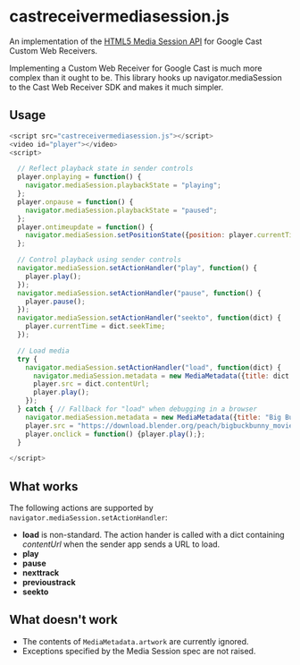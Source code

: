 # castreceivermediasession.js
An implementation of the [HTML5 Media Session API](https://developer.mozilla.org/en-US/docs/Web/API/Media_Session_API) for Google Cast Custom Web Receivers.

Implementing a Custom Web Receiver for Google Cast is much more complex than it ought to be. This library hooks up navigator.mediaSession to the Cast Web Receiver SDK and makes it much simpler.

## Usage
``` javascript
<script src="castreceivermediasession.js"></script>
<video id="player"></video>
<script>

  // Reflect playback state in sender controls
  player.onplaying = function() {
    navigator.mediaSession.playbackState = "playing";
  };
  player.onpause = function() {
    navigator.mediaSession.playbackState = "paused";
  };
  player.ontimeupdate = function() {
    navigator.mediaSession.setPositionState({position: player.currentTime, duration: player.duration});
  };

  // Control playback using sender controls
  navigator.mediaSession.setActionHandler("play", function() {
    player.play();
  });
  navigator.mediaSession.setActionHandler("pause", function() {
    player.pause();
  });
  navigator.mediaSession.setActionHandler("seekto", function(dict) {
    player.currentTime = dict.seekTime;
  });

  // Load media
  try {
    navigator.mediaSession.setActionHandler("load", function(dict) {
      navigator.mediaSession.metadata = new MediaMetadata({title: dict.contentUrl});
      player.src = dict.contentUrl;
      player.play();
    });
  } catch { // Fallback for "load" when debugging in a browser
    navigator.mediaSession.metadata = new MediaMetadata({title: "Big Buck Bunny"});
    player.src = "https://download.blender.org/peach/bigbuckbunny_movies/BigBuckBunny_320x180.mp4";
    player.onclick = function() {player.play();};
  }

</script>
```

## What works
The following actions are supported by ```navigator.mediaSession.setActionHandler```:
* **load** is non-standard. The action hander is called with a dict containing *contentUrl* when the sender app sends a URL to load.
* **play**
* **pause**
* **nexttrack**
* **previoustrack**
* **seekto**

## What doesn't work
* The contents of ```MediaMetadata.artwork``` are currently ignored.
* Exceptions specified by the Media Session spec are not raised.
